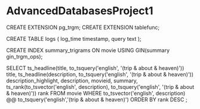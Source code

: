 # AdvancedDatabasesProject1

CREATE EXTENSION pg_trgm;
CREATE EXTENSION tablefunc;

CREATE TABLE logs (
	log_time timestamp,
	query text
);

CREATE INDEX summary_trigrams ON movie USING GIN(summary gin_trgm_ops);

SELECT ts_headline(title, to_tsquery('english', '(trip & about & heaven)')) title, ts_headline(description, to_tsquery('english', '(trip & about & heaven)')) description_highlight, description, movieid, summary, ts_rank(to_tsvector('english', description), to_tsquery('english', '(trip & about & heaven)')) rank FROM movie WHERE to_tsvector('english', description) @@ to_tsquery('english','(trip & about & heaven)') ORDER BY rank DESC ;
